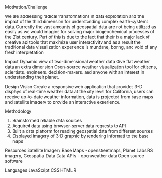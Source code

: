 Motivation/Challenge 

We are addressing radical transformations in data exploration and the impact of the third dimension for understanding complex earth-systems data. Currently the vast amounts of geospatial data are not being utilized as easily as we would imagine for solving major biogeochemical processes of the 21st century. Part of this is due to the fact that their is a major lack of creative api tools that maximize user interactivity and as a result the traditional data visualization experience is mundane, boring, and void of any fresh interpretation.

Impact 
Dynamic view of two-dimensional weather data
Give flat weather data an extra dimension
Open-source weather visualization tool for citizens, scientists, engineers, decision-makers, and anyone with an interest in 
understanding their planet. 

Design Vision
Create a responsive web application that provides 3-D displays of real-time weather data at the city level for California, users can receive up-to-date weather information, data is projected from base maps and satellite imagery to provide an interactive experience.

Methodology
1. Brainstormed reliable data sources
2. Acquired data using browser-server data requests to API
3. Built a data platform for reading geospatial data from different sources
4. Displayed imagery of 3-D graphic by rendering informati to the base maps	


Resources
Satellite Imagery:Base Maps - openstreetmaps, Planet Labs RS imagery,
Geospatial Data Data API’s - openweather data
 Open source software

Languages
JavaScript
CSS
HTML
R
